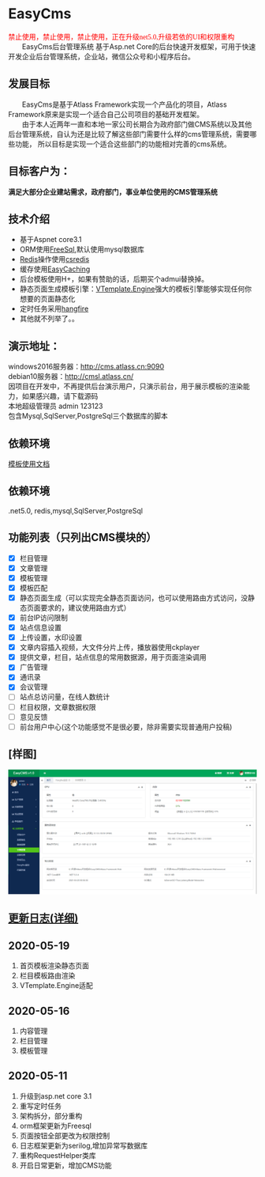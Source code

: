 <!--
 * @Author: your name
 * @Date: 2020-12-28 17:31:14
 * @LastEditTime: 2021-03-10 16:54:33
 * @LastEditors: Please set LastEditors
 * @Description: In User Settings Edit
 * @FilePath: \undefinede:\开源\Atlass开发框架\EasyCMS\README.md
-->

# EasyCms
<font face="黑体" color="#FF0000">禁止使用，禁止使用，禁止使用，正在升级net5.0,升级若依的UI和权限重构</font>  
&emsp;&emsp;EasyCms后台管理系统 基于Asp.net Core的后台快速开发框架，可用于快速开发企业后台管理系统，企业站，微信公众号和小程序后台。
## 发展目标
&emsp;&emsp;EasyCms是基于Atlass Framework实现一个产品化的项目，Atlass Framework原来是实现一个适合自己公司项目的基础开发框架。  
 &emsp;&emsp;由于本人近两年一直和本地一家公司长期合为政府部门做CMS系统以及其他后台管理系统，自认为还是比较了解这些部门需要什么样的cms管理系统，需要哪些功能，
 所以目标是实现一个适合这些部门的功能相对完善的cms系统。  

 ## 目标客户为：
 **满足大部分企业建站需求，政府部门，事业单位使用的CMS管理系统**
## 技术介绍
+ 基于Aspnet core3.1  
+ ORM使用[FreeSql](https://github.com/dotnetcore/FreeSql),默认使用mysql数据库
+ [Redis](https://github.com/tporadowski/redis)操作使用[csredis](https://github.com/2881099/csredis)
+ 缓存使用[EasyCaching](https://github.com/dotnetcore/EasyCaching)
+ 后台模板使用H+，如果有赞助的话，后期买个admui替换掉。
+ 静态页面生成模板引擎：[VTemplate.Engine](https://github.com/jasonyush/VTemplate.Engine)强大的模板引擎能够实现任何你想要的页面静态化
+ 定时任务采用[hangfire](https://github.com/HangfireIO/Hangfire)
+ 其他就不列举了。。
## 演示地址：
 windows2016服务器：http://cms.atlass.cn:9090  
 debian10服务器：http://cmsl.atlass.cn/  
 因项目在开发中，不再提供后台演示用户，只演示前台，用于展示模板的渲染能力，如果感兴趣，请下载源码  
 本地超级管理员 admin 123123  
 包含Mysql,SqlServer,PostgreSql三个数据库的脚本
## 依赖环境
  [模板使用文档](https://www.yuque.com/jasonyush/easycms/dorh3a)
## 依赖环境
 .net5.0, redis,mysql,SqlServer,PostgreSql
## 功能列表（只列出CMS模块的）
+ [x] 栏目管理
+ [x] 文章管理
+ [x] 模板管理
+ [x] 模板匹配
+ [x] 静态页面生成（可以实现完全静态页面访问，也可以使用路由方式访问，没静态页面要求的，建议使用路由方式）
+ [X] 前台IP访问限制
+ [X] 站点信息设置
+ [X] 上传设置，水印设置
+ [X] 文章内容插入视频，大文件分片上传，播放器使用ckplayer
+ [x] 提供文章，栏目，站点信息的常用数据源，用于页面渲染调用
+ [x] 广告管理
+ [x] 通讯录
+ [x] 会议管理
+ [ ] 站点总访问量，在线人数统计
+ [ ] 栏目权限，文章数据权限
+ [ ] 意见反馈
+ [ ] 前台用户中心(这个功能感觉不是很必要，除非需要实现普通用户投稿)
## [样图]  
![Image](资料/home.png)
## [更新日志(详细)](Update.md) 
## 2020-05-19
1. 首页模板渲染静态页面
2. 栏目模板路由渲染
3. VTemplate.Engine适配
## 2020-05-16
1. 内容管理
2. 栏目管理
3. 模板管理
## 2020-05-11
 1. 升级到asp.net core 3.1  
 2. 重写定时任务   
 3. 架构拆分，部分重构  
 4. orm框架更新为Freesql  
 5. 页面按钮全部更改为权限控制  
 6. 日志框架更新为serilog,增加异常写数据库  
 7. 重构RequestHelper类库  
 8. 开启日常更新，增加CMS功能  